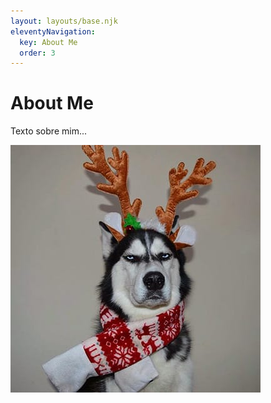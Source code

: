 ```yaml
---
layout: layouts/base.njk
eleventyNavigation:
  key: About Me
  order: 3
---
```

# About Me

Texto sobre mim...

![](/public/img/husky.jpg)